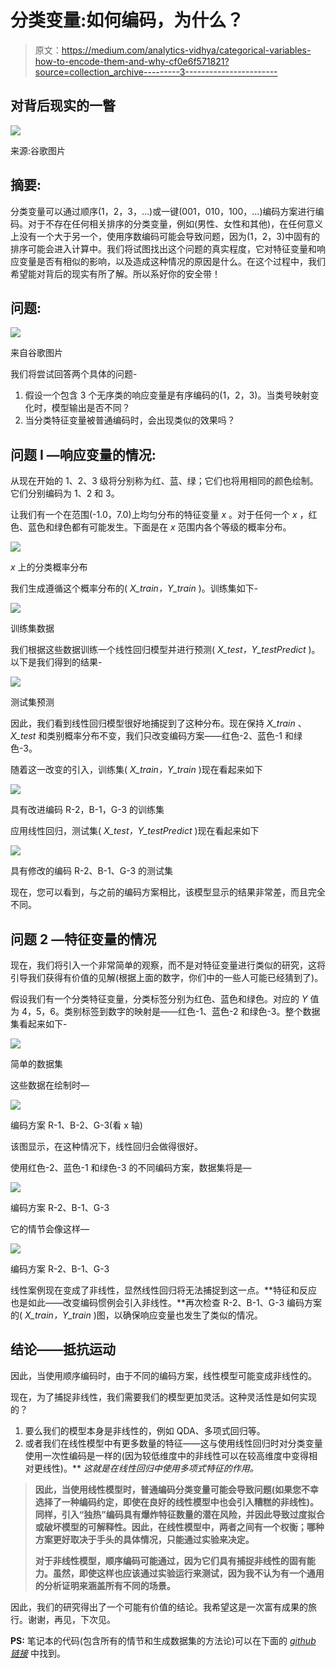 # 分类变量:如何编码，为什么？

> 原文：<https://medium.com/analytics-vidhya/categorical-variables-how-to-encode-them-and-why-cf0e6f571821?source=collection_archive---------3----------------------->

## 对背后现实的一瞥

![](img/efc3da49e16cb3f01cb8e7259c2cfc64.png)

来源:谷歌图片

## 摘要:

分类变量可以通过顺序(1，2，3，…)或一键(001，010，100，…)编码方案进行编码。对于不存在任何相关排序的分类变量，例如(男性、女性和其他)，在任何意义上没有一个大于另一个，使用序数编码可能会导致问题，因为(1，2，3)中固有的排序可能会进入计算中。我们将试图找出这个问题的真实程度，它对特征变量和响应变量是否有相似的影响，以及造成这种情况的原因是什么。在这个过程中，我们希望能对背后的现实有所了解。所以系好你的安全带！

## 问题:

![](img/c58f1f230be7f6462643e1e5c874bc32.png)

来自谷歌图片

我们将尝试回答两个具体的问题-

1.  假设一个包含 3 个无序类的响应变量是有序编码的(1，2，3)。当类号映射变化时，模型输出是否不同？
2.  当分类特征变量被普通编码时，会出现类似的效果吗？

## 问题 I —响应变量的情况:

从现在开始的 1、2、3 级将分别称为红、蓝、绿；它们也将用相同的颜色绘制。它们分别编码为 1、2 和 3。

让我们有一个在范围(-1.0，7.0)上均匀分布的特征变量 *x* 。对于任何一个 *x* ，红色、蓝色和绿色都有可能发生。下面是在 *x* 范围内各个等级的概率分布。

![](img/e278f4f0b7b4bd52bbed9dfd33779ede.png)

*x* 上的分类概率分布

我们生成遵循这个概率分布的( *X_train，Y_train* )。训练集如下-

![](img/7d16eba06e531a54f1703d59e956a504.png)

训练集数据

我们根据这些数据训练一个线性回归模型并进行预测( *X_test，Y_testPredict* )。以下是我们得到的结果-

![](img/e7af691b7e66cb098a876629155c705a.png)

测试集预测

因此，我们看到线性回归模型很好地捕捉到了这种分布。现在保持 *X_train* 、 *X_test* 和类别概率分布不变，我们只改变编码方案——红色-2、蓝色-1 和绿色-3。

随着这一改变的引入，训练集( *X_train，Y_train* )现在看起来如下

![](img/d197392e8725d46577cbeb8797532bc4.png)

具有改进编码 R-2，B-1，G-3 的训练集

应用线性回归，测试集( *X_test，Y_testPredict* )现在看起来如下

![](img/44388710ef8a2ea2caa9f14ba402aa66.png)

具有修改的编码 R-2、B-1、G-3 的测试集

现在，您可以看到，与之前的编码方案相比，该模型显示的结果非常差，而且完全不同。

## 问题 2 —特征变量的情况

现在，我们将引入一个非常简单的观察，而不是对特征变量进行类似的研究，这将引导我们获得有价值的见解(根据上面的数字，你们中的一些人可能已经猜到了)。

假设我们有一个分类特征变量，分类标签分别为红色、蓝色和绿色。对应的 *Y* 值为 4，5，6。类别标签到数字的映射是——红色-1、蓝色-2 和绿色-3。整个数据集看起来如下-

![](img/3b748c977f52b9557446a3096e20817c.png)

简单的数据集

这些数据在绘制时—

![](img/33c091b51216d1776dc06a0000269177.png)

编码方案 R-1、B-2、G-3(看 x 轴)

该图显示，在这种情况下，线性回归会做得很好。

使用红色-2、蓝色-1 和绿色-3 的不同编码方案，数据集将是—

![](img/4bc37f9600c1369015546cc5265f7069.png)

编码方案 R-2、B-1、G-3

它的情节会像这样—

![](img/8d9a16ed19e8722d47a32bd42392649f.png)

编码方案 R-2、B-1、G-3

线性案例现在变成了非线性，显然线性回归将无法捕捉到这一点。**特征和反应也是如此——改变编码惯例会引入非线性。**再次检查 R-2、B-1、G-3 编码方案的( *X_train，Y_train* )图，以确保响应变量也发生了类似的情况。

## 结论——抵抗运动

因此，当使用顺序编码时，由于不同的编码方案，线性模型可能变成非线性的。

现在，为了捕捉非线性，我们需要我们的模型更加灵活。这种灵活性是如何实现的？

1.  要么我们的模型本身是非线性的，例如 QDA、多项式回归等。
2.  或者我们在线性模型中有更多数量的特征——这与使用线性回归时对分类变量使用一次性编码是一样的(因为较低维度中的非线性可以在较高维度中变得相对更线性)。** *这就是在线性回归中使用多项式特征的作用。*

> **因此，当使用线性模型时，普通编码分类变量可能会导致问题(如果您不幸选择了一种编码约定，即使在良好的线性模型中也会引入糟糕的非线性)。同样，引入“独热”编码具有爆炸特征数量的潜在风险，并因此导致过度拟合或破坏模型的可解释性。因此，在线性模型中，两者之间有一个权衡；哪种方案更好取决于手头的具体情况，只能通过实验来决定。**
> 
> **对于非线性模型，顺序编码可能通过，因为它们具有捕捉非线性的固有能力。虽然，即使这样也应该通过实验运行来测试，因为我不认为有一个通用的分析证明来涵盖所有不同的场景。**

因此，我们的研究得出了一个可能有价值的结论。我希望这是一次富有成果的旅行。谢谢，再见，下次见。

**PS:** 笔记本的代码(包含所有的情节和生成数据集的方法论)可以在下面的 [*github 链接*](https://github.com/AnirbanChakraborty06/StatisticalLearning---QA-and-demos-/blob/main/Question%208%20How%20ordinal%20encoding%20of%20categorical%20variable%20for%20more%20than%202%20classes%20affects%20model%20output.ipynb) 中找到。